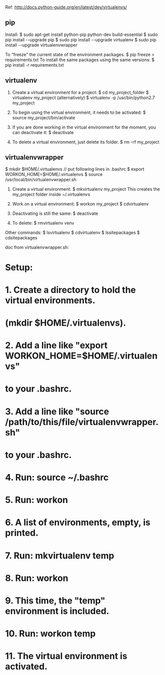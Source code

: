 Ref:
http://docs.python-guide.org/en/latest/dev/virtualenvs/

## pip
Install:
$ sudo apt-get install python-pip python-dev build-essential
$ sudo pip install --upgrade pip
$ sudo pip install --upgrade virtualenv
$ sudo pip install --upgrade virtualenvwrapper

To “freeze” the current state of the environment packages.
$ pip freeze > requirements.txt
To install the same packages using the same versions:
$ pip install -r requirements.txt


## virtualenv
1. Create a virtual environment for a project:
$ cd my_project_folder
$ virtualenv my_project
(alternatively) $ virtualenv -p /usr/bin/python2.7 my_project

2. To begin using the virtual environment, it needs to be activated:
$ source my_project/bin/activate

3. If you are done working in the virtual environment for the moment, you can deactivate it:
$ deactivate

4. To delete a virtual environment, just delete its folder.
$ rm -rf my_project


## virtualenvwrapper
$ mkdir $HOME/.virtualenvs
// put following lines in .bashrc
$ export WORKON_HOME=$HOME/.virtualenvs
$ source /usr/local/bin/virtualenvwrapper.sh

1. Create a virtual environment:
$ mkvirtualenv my_project
This creates the my_project folder inside ~/.virtualenvs

2. Work on a virtual environment:
$ workon my_project
$ cdvirtualenv

3. Deactivating is still the same:
$ deactivate

4. To delete:
$ rmvirtualenv venv

Other commands:
$ lsvirtualenv
$ cdvirtualenv
$ lssitepackages
$ cdsitepackages

doc from virtualenvwrapper.sh:
# Setup:
#
#  1. Create a directory to hold the virtual environments.
#     (mkdir $HOME/.virtualenvs).
#  2. Add a line like "export WORKON_HOME=$HOME/.virtualenvs"
#     to your .bashrc.
#  3. Add a line like "source /path/to/this/file/virtualenvwrapper.sh"
#     to your .bashrc.
#  4. Run: source ~/.bashrc
#  5. Run: workon
#  6. A list of environments, empty, is printed.
#  7. Run: mkvirtualenv temp
#  8. Run: workon
#  9. This time, the "temp" environment is included.
# 10. Run: workon temp
# 11. The virtual environment is activated.
